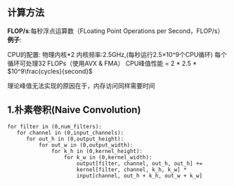 ## 计算方法 ##  
**FLOP/s**:每秒浮点运算数（FLoating Point Operations per Second，FLOP/s）  
**例子**:
    
CPU的配置:
  物理内核\*2
  内核频率:2.5GHz,(每秒运行2.5×10^9个CPU循环)
  每个循环可处理32 FLOPs（使用AVX & FMA）
  CPU峰值性能 = 2 * 2.5 * $10^9\frac{cycles}{second}$
  
理论峰值无法实现的原因在于，内存访问同样需要时间


## 1.朴素卷积(Naive Convolution) ##  
  
    for filter in (0,num_filters):
       for channel in (0,input_channels):
          for out_h in (0,output_height):  
              for out_w in (0,output_width):
                  for k_h in (0,kernel_height):
                      for k_w in (0,kernel_width):
                          output[filter, channel, out_h, out_h] +=   
                          kernel[filter, channel, k_h, k_w] *    
                          input[channel, out_h + k_h, out_w + k_w]
     
     

